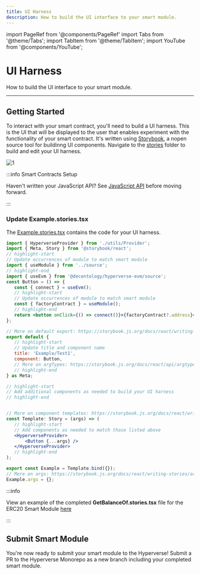 ```yaml
---
title: UI Harness
description: How to build the UI interface to your smart module.
---
```


import PageRef from '@components/PageRef'
import Tabs from '@theme/Tabs';
import TabItem from '@theme/TabItem';
import YouTube from '@components/YouTube';

# UI Harness

How to build the UI interface to your smart module.

---

## Getting Started

To interact with your smart contract, you'll need to build a UI harness. This is the UI that will be displayed to the user that enables experiment with the functionality of your smart contract. It's written using [Storybook](https://storybook.js.org/), a nopen source tool for buildinng UI components. Navigate to the [stories](https://github.com/decentology/hyperverse-evm-builderkit/tree/main/stories) folder to build and edit your UI harness.

![1](/img/content/docs/builderkit/7.png)

:::info Smart Contracts Setup

Haven't written your JavaScript API? See [JavaScript API](javascript-api) before moving forward.

:::

### Update Example.stories.tsx

The [Example.stories.tsx](https://github.com/decentology/hyperverse-evm-builderkit/blob/main/stories/Example.stories.tsx) contains the code for your UI harness.

```jsx
import { HyperverseProvider } from './utils/Provider';
import { Meta, Story } from '@storybook/react';
// highlight-start
// Update occurrences of module to match smart module
import { useModule } from '../source';
// highlight-end
import { useEvm } from '@decentology/hyperverse-evm/source';
const Button = () => {
   const { connect } = useEvm();
   // highlight-start
   // Update occurrences of module to match smart module
   const { factoryContract } = useModule();
   // highlight-end
   return <button onClick={() => connect()}>{factoryContract?.address}</button>;
};

// More on default export: https://storybook.js.org/docs/react/writing-stories/introduction#default-export
export default {
   // highlight-start
   // Update title and component name
   title: 'Example/Test1',
   component: Button,
   // More on argTypes: https://storybook.js.org/docs/react/api/argtypes
   // highlight-end
} as Meta;

// highlight-start
// Add additional components as needed to build your UI harness
// highlight-end


// More on component templates: https://storybook.js.org/docs/react/writing-stories/introduction#using-args
const Template: Story = (args) => (
   // highlight-start
   // Add components as needed to match those listed above
   <HyperverseProvider>
       <Button {...args} />
   </HyperverseProvider>
   // highlight-end
);

export const Example = Template.bind({});
// More on args: https://storybook.js.org/docs/react/writing-stories/args
Example.args = {};

```

:::info

View an example of the completed **GetBalanceOf.stories.tsx** file for the ERC20 Smart Module [here](https://github.com/decentology/hyperverse-mono/tree/main/packages/hyperverse-evm-erc20/stories)

:::

## Submit Smart Module

You're now ready to submit your smart module to the Hyperverse! Submit a PR to the Hyperverse Monorepo as a new branch including your completed smart module.
